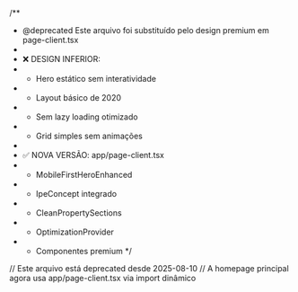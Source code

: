 /\*\*

- @deprecated Este arquivo foi substituído pelo design premium em page-client.tsx
-
- ❌ DESIGN INFERIOR:
- - Hero estático sem interatividade
- - Layout básico de 2020
- - Sem lazy loading otimizado
- - Grid simples sem animações
-
- ✅ NOVA VERSÃO: app/page-client.tsx
- - MobileFirstHeroEnhanced
- - IpeConcept integrado
- - CleanPropertySections
- - OptimizationProvider
- - Componentes premium
    \*/

// Este arquivo está deprecated desde 2025-08-10
// A homepage principal agora usa app/page-client.tsx via import dinâmico
